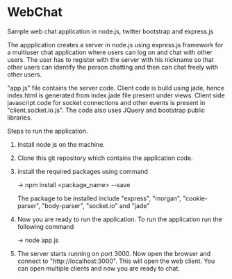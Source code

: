 # WebChat
Sample web chat application in node.js, twitter bootstrap and express.js

The appplication creates a server in node.js using express.js framework for a multiuser chat application where users can log on and chat with other users. The user has to register with the server with his nickname so that other users can identify the person chatting and then can chat freely with other users.

"app.js" file contains the server code. Client code is build using jade, hence index.html is generated from index.jade file present under views. Client side javascript code for socket connections and other events is present in "client.socket.io.js". The code also uses JQuery and bootstrap public libraries. 

Steps to run the application. 

1) Install node js on the machine.

2) Clone this git repository which contains the application code. 

3) install the required packages using command 

    -> npm install <package_name> --save
   
    The package to be installed include "express", "morgan", "cookie-parser", "body-parser", "socket.io" and "jade"
    
4) Now you are ready to run the application. To run the application run the following command
    
    -> node app.js

5) The server starts running on port 3000. Now open the browser and connect to "http://localhost:3000". This will open the web client. You can open multiple clients and now you are ready to chat. 
